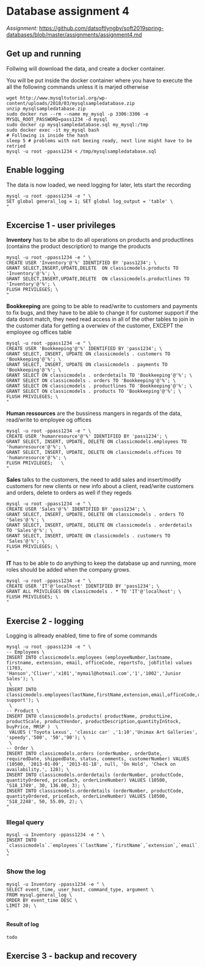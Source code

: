 # Database assignment 4

_Assignment:_ 
https://github.com/datsoftlyngby/soft2019spring-databases/blob/master/assignments/assignment4.md

## Get up and running

Follwing will download the data, and create a docker container.

You will be put inside the docker container where you have to execute the all the following commands unless it is marjed otherwise

```
wget http://www.mysqltutorial.org/wp-content/uploads/2018/03/mysqlsampledatabase.zip
unzip mysqlsampledatabase.zip
sudo docker run --rm --name my_mysql -p 3306:3306 -e MYSQL_ROOT_PASSWORD=pass1234 -d mysql
sudo docker cp mysqlsampledatabase.sql my_mysql:/tmp
sudo docker exec -it my_mysql bash 
# Following is inside the hash
sleep 5 # problems with not beeing ready, next line might have to be retried
mysql -u root -ppass1234 < /tmp/mysqlsampledatabase.sql
```

## Enable logging

The data is now loaded, we need logging for later, lets start the recording

```
mysql -u root -ppass1234 -e " \
SET global general_log = 1; SET global log_output = 'table' \
"
```

## Excercise 1 - user privileges

**Inventory** has to be albe to do all operations on products and productlines (contains the product description) to mange the products
```
mysql -u root -ppass1234 -e " \
CREATE USER 'Inventory'@'%' IDENTIFIED BY 'pass1234'; \
GRANT SELECT,INSERT,UPDATE,DELETE  ON classicmodels.products TO 'Inventory'@'%'; \
GRANT SELECT,INSERT,UPDATE,DELETE  ON classicmodels.productlines TO 'Inventory'@'%'; \
FLUSH PRIVILEGES; \
"
```

**Bookkeeping** are going to be able to read/write to customers and payments to fix bugs, and they have to be able to change it for customer support if the data dosnt match, they need read access in all of the other tables to join in the customer data for getting a overwiev of the customer, EXCEPT the employee og offices table
```
mysql -u root -ppass1234 -e " \
CREATE USER 'Bookkeeping'@'%' IDENTIFIED BY 'pass1234'; \
GRANT SELECT, INSERT, UPDATE ON classicmodels . customers TO 'Bookkeeping'@'%'; \
GRANT SELECT, INSERT, UPDATE ON classicmodels . payments TO 'Bookkeeping'@'%'; \
GRANT SELECT ON classicmodels . orderdetails TO 'Bookkeeping'@'%'; \
GRANT SELECT ON classicmodels . orders TO 'Bookkeeping'@'%'; \
GRANT SELECT ON classicmodels . productlines TO 'Bookkeeping'@'%'; \
GRANT SELECT ON classicmodels . products TO 'Bookkeeping'@'%'; \
FLUSH PRIVILEGES; \
"
```

**Human ressources** are the bussiness mangers in regards of the data, read/write to employee og offices
```
mysql -u root -ppass1234 -e " \
CREATE USER 'humanresource'@'%' IDENTIFIED BY 'pass1234'; \
GRANT SELECT, INSERT, UPDATE, DELETE ON classicmodels.employees TO 'humanresource'@'%'; \
GRANT SELECT, INSERT, UPDATE, DELETE ON classicmodels.offices TO 'humanresource'@'%'; \
FLUSH PRIVILEGES;   \
"
```

**Sales** talks to the customers, the need to add sales and insert/modify customers for new clients or new info about a client, read/write customers and orders, delete to orders as well if they regeds
```
mysql -u root -ppass1234 -e " \
CREATE USER 'Sales'@'%' IDENTIFIED BY 'pass1234'; \
GRANT SELECT, INSERT, UPDATE, DELETE ON classicmodels . orders TO 'Sales'@'%'; \
GRANT SELECT, INSERT, UPDATE, DELETE ON classicmodels . orderdetails TO 'Sales'@'%'; \
GRANT SELECT, INSERT, UPDATE ON classicmodels . customers TO 'Sales'@'%'; \
FLUSH PRIVILEGES; \
"
```

**IT** has to be able to do anything to keep the database up and running, more roles should be added when the company grows.
```
mysql -u root -ppass1234 -e " \
CREATE USER 'IT'@'localhost' IDENTIFIED BY 'pass1234'; \
GRANT ALL PRIVILEGES ON classicmodels . * TO 'IT'@'localhost'; \
FLUSH PRIVILEGES; \
"
```

## Exercise 2 - logging

Logging is allready enabled, time to fire of some commands

```
mysql -u root -ppass1234 -e " \
-- Employees \
INSERT INTO classicmodels.employees (employeeNumber,lastname, firstname, extension, email, officeCode, reportsTo, jobTitle) values (1703, 'Hanson','Cliver','x101','mymail@hotmail.com','1','1002','Junior Sales'); \
 \
INSERT INTO classicmodels.employees(lastName,firstName,extension,email,officeCode,reportsTo,jobTitle)VALUES('larsen','bo','x101','techsupport@live.dk',1,1002,'Tech support'); \
 \
-- Product \
INSERT INTO classicmodels.products( productName, productLine, productScale, productVendor, productDescription,quantityInStock, buyPrice, MRSP )  \
 VALUES ('Toyota Lexus', 'classic car' ,'1:10','Unimax Art Galleries', 'speedy','500', '50','90'); \
 \
-- Order \
INSERT INTO classicmodels.orders (orderNumber, orderDate, requiredDate, shippedDate, status, comments, customerNumber) VALUES (10500, '2013-01-09', '2013-01-18', null, 'On Hold', 'Check on availability.', 128); \
INSERT INTO classicmodels.orderdetails (orderNumber, productCode, quantityOrdered, priceEach, orderLineNumber) VALUES (10500, 'S18_1749', 30, 136.00, 3); \
INSERT INTO classicmodels.orderdetails (orderNumber, productCode, quantityOrdered, priceEach, orderLineNumber) VALUES (10500, 'S18_2248', 50, 55.09, 2); \
"
```

### Illegal query

```
mysql -u Inventory -ppass1234 -e " \
INSERT INTO `classicmodels`.`employees`(`lastName`,`firstName`,`extension`,`email`,`officeCode`,`reportsTo,`jobTitle`)VALUES('larsen','bo','x101','hacker@live.dk',1,1002,'hacker'); \
"
```

### Show the log

```
mysql -u Inventory -ppass1234 -e " \
SELECT event_time, user_host, command_type, argument \
FROM mysql.general_log \
ORDER BY event_time DESC \
LIMIT 20; \
"
```
#### Result of log

```
todo
```

## Exercise 3 - backup and recovery






